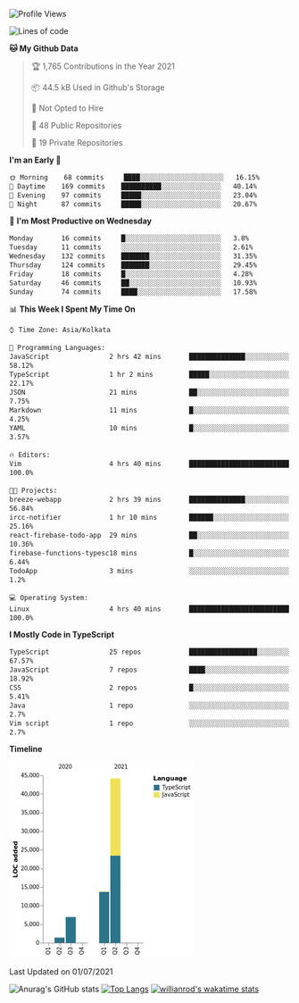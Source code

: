 <!--START_SECTION:waka-->
![Profile Views](http://img.shields.io/badge/Profile%20Views-0-blue)

![Lines of code](https://img.shields.io/badge/From%20Hello%20World%20I%27ve%20Written-66336%20lines%20of%20code-blue)

**🐱 My Github Data** 

> 🏆 1,765 Contributions in the Year 2021
 > 
> 📦 44.5 kB Used in Github's Storage 
 > 
> 🚫 Not Opted to Hire
 > 
> 📜 48 Public Repositories 
 > 
> 🔑 19 Private Repositories  
 > 
**I'm an Early 🐤** 

```text
🌞 Morning    68 commits     ████░░░░░░░░░░░░░░░░░░░░░   16.15% 
🌆 Daytime    169 commits    ██████████░░░░░░░░░░░░░░░   40.14% 
🌃 Evening    97 commits     █████░░░░░░░░░░░░░░░░░░░░   23.04% 
🌙 Night      87 commits     █████░░░░░░░░░░░░░░░░░░░░   20.67%

```
📅 **I'm Most Productive on Wednesday** 

```text
Monday       16 commits     █░░░░░░░░░░░░░░░░░░░░░░░░   3.8% 
Tuesday      11 commits     ░░░░░░░░░░░░░░░░░░░░░░░░░   2.61% 
Wednesday    132 commits    ███████░░░░░░░░░░░░░░░░░░   31.35% 
Thursday     124 commits    ███████░░░░░░░░░░░░░░░░░░   29.45% 
Friday       18 commits     █░░░░░░░░░░░░░░░░░░░░░░░░   4.28% 
Saturday     46 commits     ██░░░░░░░░░░░░░░░░░░░░░░░   10.93% 
Sunday       74 commits     ████░░░░░░░░░░░░░░░░░░░░░   17.58%

```


📊 **This Week I Spent My Time On** 

```text
⌚︎ Time Zone: Asia/Kolkata

💬 Programming Languages: 
JavaScript               2 hrs 42 mins       ██████████████░░░░░░░░░░░   58.12% 
TypeScript               1 hr 2 mins         █████░░░░░░░░░░░░░░░░░░░░   22.17% 
JSON                     21 mins             ██░░░░░░░░░░░░░░░░░░░░░░░   7.75% 
Markdown                 11 mins             █░░░░░░░░░░░░░░░░░░░░░░░░   4.25% 
YAML                     10 mins             █░░░░░░░░░░░░░░░░░░░░░░░░   3.57%

🔥 Editors: 
Vim                      4 hrs 40 mins       █████████████████████████   100.0%

🐱‍💻 Projects: 
breeze-webapp            2 hrs 39 mins       ██████████████░░░░░░░░░░░   56.84% 
ircc-notifier            1 hr 10 mins        ██████░░░░░░░░░░░░░░░░░░░   25.16% 
react-firebase-todo-app  29 mins             ██░░░░░░░░░░░░░░░░░░░░░░░   10.36% 
firebase-functions-typesc18 mins             █░░░░░░░░░░░░░░░░░░░░░░░░   6.44% 
TodoApp                  3 mins              ░░░░░░░░░░░░░░░░░░░░░░░░░   1.2%

💻 Operating System: 
Linux                    4 hrs 40 mins       █████████████████████████   100.0%

```

**I Mostly Code in TypeScript** 

```text
TypeScript               25 repos            █████████████████░░░░░░░░   67.57% 
JavaScript               7 repos             ████░░░░░░░░░░░░░░░░░░░░░   18.92% 
CSS                      2 repos             █░░░░░░░░░░░░░░░░░░░░░░░░   5.41% 
Java                     1 repo              ░░░░░░░░░░░░░░░░░░░░░░░░░   2.7% 
Vim script               1 repo              ░░░░░░░░░░░░░░░░░░░░░░░░░   2.7%

```


**Timeline**

![Chart not found](https://raw.githubusercontent.com/wise-introvert/wise-introvert/master/charts/bar_graph.png) 


 Last Updated on 01/07/2021
<!--END_SECTION:waka-->
![Anurag's GitHub stats](https://github-readme-stats.vercel.app/api?username=wise-introvert&count_private=true&show_icons=true)
[![Top Langs](https://github-readme-stats.vercel.app/api/top-langs/?username=wise-introvert&langs_count=10)](https://github.com/anuraghazra/github-readme-stats)
[![willianrod's wakatime stats](https://github-readme-stats.vercel.app/api/wakatime?username=wiseintrovert)](https://github.com/anuraghazra/github-readme-stats)
